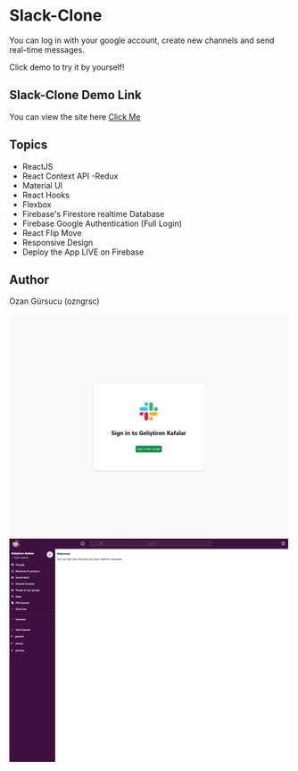 # Slack-Clone

You can log in with your google account, create new channels and send real-time messages.

Click demo to try it by yourself!


## Slack-Clone Demo Link

You can view the site here
[Click Me](https://slack-clone-ozngrsc.web.app/)

## Topics

- ReactJS
- React Context API -Redux
- Material UI
- React Hooks
- Flexbox
- Firebase's Firestore realtime Database
- Firebase Google Authentication (Full Login)
- React Flip Move
- Responsive Design
- Deploy the App LIVE on Firebase



## Author

Ozan Gürsucu (ozngrsc)

<img src="src/images/screenshot1.png"  width= 500px height= 400px>
<img src="src/images/screenshot2.png"  width= 500px height= 400px>
